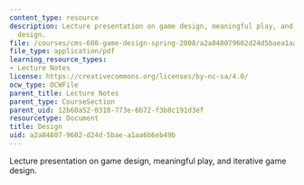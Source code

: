 ```yaml
---
content_type: resource
description: Lecture presentation on game design, meaningful play, and iterative game
  design.
file: /courses/cms-608-game-design-spring-2008/a2a848079602d24d5baea1aa6b6eb49b_MITCMS_608s08_lec02.pdf
file_type: application/pdf
learning_resource_types:
- Lecture Notes
license: https://creativecommons.org/licenses/by-nc-sa/4.0/
ocw_type: OCWFile
parent_title: Lecture Notes
parent_type: CourseSection
parent_uid: 12b60a52-0318-773e-6b72-f3b8c191d3ef
resourcetype: Document
title: Design
uid: a2a84807-9602-d24d-5bae-a1aa6b6eb49b
---
```

Lecture presentation on game design, meaningful play, and iterative game design.